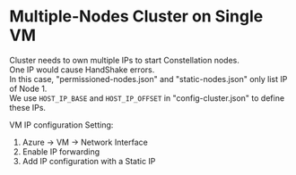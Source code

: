 # Multiple-Nodes Cluster on Single VM
Cluster needs to own multiple IPs to start Constellation nodes.  
One IP would cause HandShake errors.  
In this case, "permissioned-nodes.json" and "static-nodes.json" only list IP of Node 1.  
We use `HOST_IP_BASE` and `HOST_IP_OFFSET` in "config-cluster.json" to define these IPs.  

VM IP configuration Setting:  
1. Azure -> VM -> Network Interface  
2. Enable IP forwarding  
3. Add IP configuration with a Static IP
